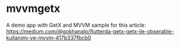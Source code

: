 # mvvmgetx

A demo app with GetX and MVVM sample for this article: 
https://medium.com/@gokhanalp/flutterda-getx-getx-ile-obserable-kullanımı-ve-mvvm-417b337fbcb0

